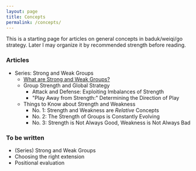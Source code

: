 ```yaml
---
layout: page
title: Concepts
permalink: /concepts/
---
```


This is a starting page for articles on general concepts in baduk/weiqi/go strategy. Later I may organize it by recommended strength before reading.

### Articles

* Series: Strong and Weak Groups
	* [What are Strong and Weak Groups?](/concepts/2021/02/19/strong-weak-groups/)
	* Group Strength and Global Strategy
		* Attack and Defense: Exploiting Imbalances of Strength
		* "Play Away from Strength:" Determining the Direction of Play
	* Things to Know about Strength and Weakness
		* No. 1: Strength and Weakness are *Relative* Concepts
		* No. 2: The Strength of Groups is Constantly Evolving
		* No. 3: Strength is Not Always Good, Weakness is Not Always Bad

### To be written

* (Series) Strong and Weak Groups
* Choosing the right extension
* Positional evaluation
